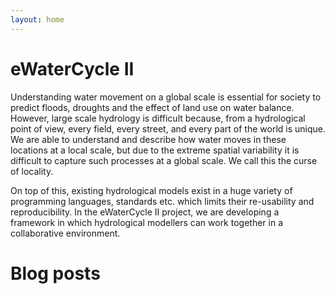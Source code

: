 ```yaml
---
layout: home
---
```


# eWaterCycle II

Understanding water movement on a global scale is essential for society
to predict floods, droughts and the effect of land use on water balance.
However, large scale hydrology is difficult because, from a hydrological
point of view, every field, every street, and every part of the world is
unique. We are able to understand and describe how water moves in these
locations at a local scale, but due to the extreme spatial variability
it is difficult to capture such processes at a global scale. We call
this the curse of locality.

On top of this, existing hydrological models exist in a huge variety of
programming languages, standards etc. which limits their re-usability
and reproducibility. In the eWaterCycle II project, we are developing
a framework in which hydrological modellers can work together in a
collaborative environment.

# Blog posts
